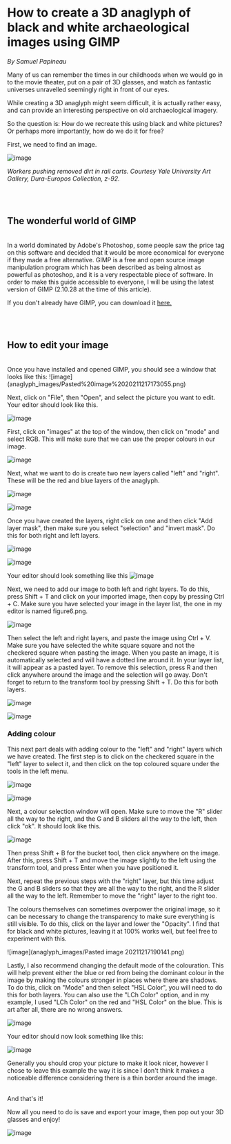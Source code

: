# How to create a 3D anaglyph of black and white archaeological images using GIMP
*By Samuel Papineau*
<br>

Many of us can remember the times in our childhoods when we would go in to the movie theater, put on a pair of 3D glasses, and watch as fantastic universes unravelled seemingly right in front of our eyes. 

While creating a 3D anaglyph might seem difficult, it is actually rather easy, and can provide an interesting perspective on old archaeological imagery. 

So the question is: How do we recreate this using black and white pictures? Or perhaps more importantly, how do we do it for free?

First, we need to find an image.


![image](anaglyph_images/Pasted%20image%2020211217171529.png)

*Workers pushing removed dirt in rail carts. Courtesy Yale University Art Gallery, Dura-Europos Collection, z-92.*


<br><br>
## The wonderful world of GIMP
<br>
In a world dominated by Adobe's Photoshop, some people saw the price tag on this software and decided that it would be more economical for everyone if they made a free alternative. GIMP is a free and open source image manipulation program which has been described as being almost as powerful as photoshop, and it is a very respectable piece of software. In order to make this guide accessible to everyone, I will be using the latest version of GIMP (2.10.28 at the time of this article).

If you don't already have GIMP, you can download it [here.](https://www.gimp.org/downloads/)

<br><br>
## How to edit your image
<br>
Once you have installed and opened GIMP, you should see a window that looks like this: 
![image](anaglyph_images/Pasted%20image%2020211217173055.png)



Next, click on "File", then "Open", and select the picture you want to edit. Your editor should look like this.

![image](anaglyph_images/Pasted%20image%2020211217173612.png)


First, click on "images" at the top of the window, then click on "mode" and select RGB. This will make sure that we can use the proper colours in our image.

![image](anaglyph_images/Pasted%20image%2020211217181100.png)


Next, what we want to do is create two new layers called "left" and "right".  These will be the red and blue layers of the anaglyph.

![image](anaglyph_images/Pasted%20image%2020211217180804.png)

![image](anaglyph_images/Pasted%20image%2020211217180833.png)


 Once you have created the layers, right click on one and then click "Add layer mask", then make sure you select "selection" and "invert mask". Do this for both right and left layers.
 
 ![image](anaglyph_images/Pasted%20image%2020211217181424.png)

 ![image](anaglyph_images/Pasted%20image%2020211217181439.png)

 
 
Your editor should look something like this
![image](anaglyph_images/Pasted%20image%2020211217181916.png)


Next, we need to add our image to both left and right layers. To do this, press Shift + T and click on your imported image, then copy by pressing Ctrl + C. Make sure you have selected your image in the layer list, the one in my editor is named figure6.png.

![image](anaglyph_images/Pasted%20image%2020211217182331.png)

Then select the left and right layers, and paste the image using Ctrl + V. Make sure you have selected the white square square and not the checkered square when pasting the image. When you paste an image, it is automatically selected and will have a dotted line around it. In your layer list, it will appear as a pasted layer. To remove this selection, press R and then click anywhere around the image and the selection will go away. Don't forget to return to the transform tool by pressing Shift + T. Do this for both layers.

![image](anaglyph_images/Pasted%20image%2020211217183526.png)

![image](anaglyph_images/Pasted%20image%2020211217183649.png)



### Adding colour

This next part deals with adding colour to the "left" and "right" layers which we have created. The first step is to click on the checkered square in the "left" layer to select it, and then click on the top coloured square under the tools in the left menu.

![image](anaglyph_images/Pasted%20image%2020211217184424.png)

![image](anaglyph_images/Pasted%20image%2020211217184453.png)


Next, a colour selection window will open. Make sure to move the "R" slider all the way to the right, and the G and B sliders all the way to the left, then click "ok". It should look like this. 

![image](anaglyph_images/Pasted%20image%2020211217184821.png)


Then press Shift + B for the bucket tool, then click anywhere on the image. After this, press Shift + T and move the image slightly to the left using the transform tool, and press Enter when you have positioned it.



 Next, repeat the previous steps with the "right" layer, but this time adjust the G and B sliders so that they are all the way to the right, and the R slider all the way to the left. Remember to move the "right" layer to the right too.
 
  The colours themselves can sometimes overpower the original image, so it can be necessary to change the transparency to make sure everything is still visible. To do this, click on the layer and lower the "Opacity". I find that for black and white pictures, leaving it at 100% works well, but feel free to experiment with this.

![image](anaglyph_images/Pasted image 20211217190141.png)

 
 Lastly, I also recommend changing the default mode of the colouration. This will help prevent either the blue or red from being the dominant colour in the image by making the colours stronger in places where there are shadows. To do this, click on "Mode" and then select "HSL Color", you will need to do this for both layers. You can also use the "LCh Color" option, and in my example, I used "LCh Color" on the red and "HSL Color" on the blue. This is art after all, there are no wrong answers.

![image](anaglyph_images/Pasted%20image%2020211217190451.png)

 
 
Your editor should now look something like this:

 ![image](anaglyph_images/Pasted%20image%2020211217191438.png)


Generally you should crop your picture to make it look nicer, however I chose to leave this example the way it is since I don't think it makes a noticeable difference considering there is a thin border around the image.

<br>
And that's it! 

Now all you need to do is save and export your image, then pop out your 3D glasses and enjoy!

 ![image](anaglyph_images/3D%20Anaglyph.png)

